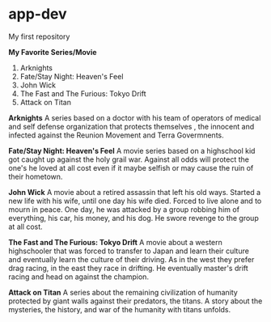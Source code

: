 # app-dev
My first repository

**My Favorite Series/Movie**

1. Arknights
2. Fate/Stay Night: Heaven's Feel
3. John Wick
4. The Fast and The Furious: Tokyo Drift
5. Attack on Titan

**Arknights**
A series based on a doctor with his team of operators of medical and self defense organization that protects themselves , the innocent and infected against the Reunion Movement and Terra Govermnents.

**Fate/Stay Night: Heaven's Feel**
A movie series based on a highschool kid got caught up against the holy grail war. Against all odds will protect the one's he loved at all cost even if it maybe selfish or may cause the ruin of their hometown.

**John Wick**
A movie about a retired assassin that left his old ways. Started a new life with his wife, until one day his wife died. Forced to live alone and to mourn in peace. One day, he was attacked by a group robbing him of everything, his car, his money, and his dog. He swore revenge to the group at all cost.

**The Fast and The Furious: Tokyo Drift**
A movie about a western highschooler that was forced to transfer to Japan and learn their culture and eventually learn the culture of their driving. As in the west they prefer drag racing, in the east they race in drifting. He eventually master's drift racing and head on against the champion.

**Attack on Titan**
A series about the remaining civilization of humanity protected by giant walls against their predators, the titans. A story about the mysteries, the history, and war of the humanity with titans unfolds.



